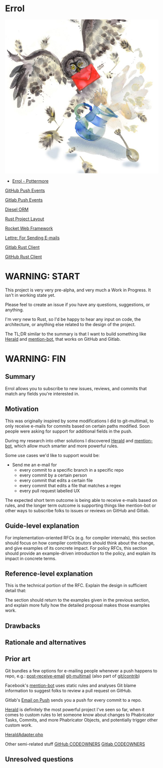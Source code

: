 # Errol

![Errol](/static/errol.jpg)

- [Errol - Pottermore](https://www.pottermore.com/explore-the-story/errol)

[GitHub Push Events](https://developer.github.com/v3/activity/events/types/#pushevent)

[Gitlab Push Events](https://docs.gitlab.com/ee/user/project/integrations/webhooks.html#push-events)

[Diesel ORM](http://diesel.rs/guides/getting-started/)

[Rust Project Layout](https://doc.rust-lang.org/cargo/reference/manifest.html#the-project-layout)

[Rocket Web Framework](https://rocket.rs/)

[Lettre: For Sending E-mails](https://github.com/lettre/lettre)

[Gitlab Rust Client](https://gitlab.kitware.com/utils/rust-gitlab)

[GitHub Rust Client](https://github.com/mgattozzi/github-rs)

# WARNING: START

This project is very very pre-alpha, and very much a Work in Progress.
It isn't in working state yet. 

Please feel to create an issue if you have any questions, suggestions,
or anything.

I'm very new to Rust, so I'd be happy to hear any input on code, the
architecture, or anything else related to the design of the project.

The TL;DR similar to the summary is that I want to build something like
[Herald](herald) and [mention-bot](mention-bot), that works on GitHub
and Gitlab.

# WARNING: FIN


## Summary

Errol allows you to subscribe to new issues, reviews, and commits that match
any fields you're interested in.

## Motivation

This was originally inspired by some modifications I did to git-multimail, to
only receive e-mails for commits based on certain paths modified. Soon people
were asking for support for additional fields in the push.

During my research into other solutions I discovered [Herald](herald) and
[mention-bot](mention-bot), which allow much smarter and more powerful rules.

Some use cases we'd like to support would be:

- Send me an e-mail for
  - every commit to a specific branch in a specific repo
  - every commit by a certain person
  - every commit that edits a certain file
  - every commit that edits a file that matches a regex
  - every pull request labelled UX

The expected short term outcome is being able to receive e-mails based on rules,
and the longer term outcome is supporting things like mention-bot or other ways
to subscribe folks to issues or reviews on GitHub and Gitlab.

## Guide-level explanation

For implementation-oriented RFCs (e.g. for compiler internals), this section should focus on how compiler contributors should think about the change, and give examples of its concrete impact. For policy RFCs, this section should provide an example-driven introduction to the policy, and explain its impact in concrete terms.

## Reference-level explanation

This is the technical portion of the RFC. Explain the design in sufficient detail that:

The section should return to the examples given in the previous section, and explain more fully how the detailed proposal makes those examples work.

## Drawbacks

## Rationale and alternatives

## Prior art

Git bundles a few options for e-mailing people whenever a push happens to repo, e.g.:
[post-receive-email](https://github.com/git/git/blob/master/contrib/hooks/post-receive-email)
[git-multimail](https://github.com/git-multimail/git-multimail) (also part of [git/contrib](https://github.com/git/git/blob/master/contrib/hooks/multimail/git_multimail.py))

Facebook's [mention-bot](mention-bot) uses static rules and analyses Git blame information
to suggest folks to review a pull request on GitHub.

Gitlab's [Email on Push](gitlab-email-on-push) sends you a push for
every commit to a repo.

[Herald](herald) is definitely the most powerful project I've seen so far, when it
comes to custom rules to let someone know about changes to Phabricator Tasks, Commits,
and more Phabricator Objects, and potentially trigger other custom work.

[HeraldAdapter.php](https://sourcegraph.com/github.com/phacility/phabricator@master/-/blob/src/applications/herald/adapter/HeraldAdapter.php)

Other semi-related stuff
[GitHub CODEOWNERS](https://help.github.com/articles/about-codeowners/)
[Gitlab CODEOWNERS](https://docs.gitlab.com/ee/user/project/code_owners.html)

## Unresolved questions

[gitlab-email-on-push]: https://docs.gitlab.com/ee/user/project/integrations/emails_on_push.html
[herald]: https://secure.phabricator.com/book/phabricator/article/herald/
[mention-bot]: https://github.com/facebookarchive/mention-bot
